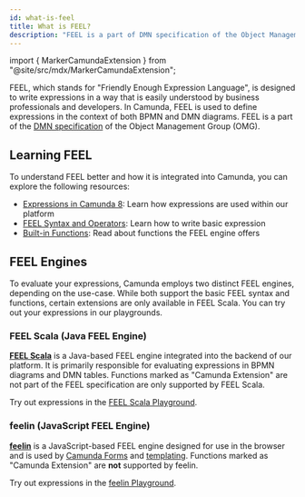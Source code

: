 ```yaml
---
id: what-is-feel
title: What is FEEL?
description: "FEEL is a part of DMN specification of the Object Management Group."
---
```


import { MarkerCamundaExtension } from "@site/src/mdx/MarkerCamundaExtension";

FEEL, which stands for "Friendly Enough Expression Language", is designed to write expressions in a way that is easily understood by business professionals and developers. In Camunda, FEEL is used to define expressions in the context of both BPMN and DMN diagrams. FEEL is a part of
the [DMN specification](http://www.omg.org/spec/DMN/) of the Object Management Group (OMG).

## Learning FEEL

To understand FEEL better and how it is integrated into Camunda, you can explore the following resources:

- [Expressions in Camunda 8](/docs/components/concepts/expressions.md): Learn how expressions are used within our platform
- [FEEL Syntax and Operators](./language-guide/feel-expressions-introduction.md): Learn how to write basic expression
- [Built-in Functions](./builtin-functions/feel-built-in-functions-introduction.md): Read about functions the FEEL engine offers

## FEEL Engines

To evaluate your expressions, Camunda employs two distinct FEEL engines, depending on the use-case. While both support the basic FEEL syntax and functions, certain extensions are only available in FEEL Scala. You can try out your expressions in our playgrounds.

### FEEL Scala (Java FEEL Engine)

<MarkerCamundaExtension />

[**FEEL Scala**](https://github.com/camunda/feel-scala) is a Java-based FEEL engine integrated into the backend of our platform. It is primarily responsible for evaluating expressions in BPMN diagrams and DMN tables. Functions marked as "Camunda Extension" are not part of the FEEL specification are only supported by FEEL Scala.

Try out expressions in the [FEEL Scala Playground](https://camunda.github.io/feel-scala/docs/playground/).

### feelin (JavaScript FEEL Engine)

[**feelin**](https://github.com/nikku/feelin) is a JavaScript-based FEEL engine designed for use in the browser and is used by [Camunda Forms](../forms/camunda-forms-reference.md) and [templating](../forms/configuration/forms-config-templating-syntax.md). Functions marked as "Camunda Extension" are **not** supported by feelin.

Try out expressions in the [feelin Playground](https://nikku.github.io/feel-playground/).
